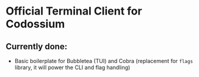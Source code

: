 # Official Terminal Client for Codossium

## Currently done:
- Basic boilerplate for Bubbletea (TUI) and Cobra (replacement for `flags` library, it will power the CLI and flag handling)
